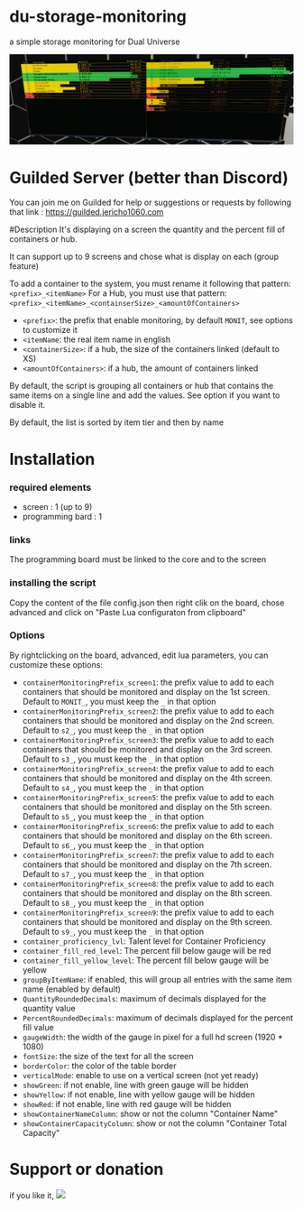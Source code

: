 # du-storage-monitoring
a simple storage monitoring for Dual Universe

![Img001](https://github.com/Jericho1060/du-storage-monitoring/blob/main/du-storage-monitoring.png?raw=true)

# Guilded Server (better than Discord)

You can join me on Guilded for help or suggestions or requests by following that link : https://guilded.jericho1060.com

#Description
It's displaying on a screen the quantity and the percent fill of containers or hub.

It can support up to 9 screens and chose what is display on each (group feature)

To add a container to the system, you must rename it following that pattern: `<prefix>_<itemName>`
For a Hub, you must use that pattern: `<prefix>_<itemName>_<containserSize>_<amountOfContainers>`

- `<prefix>`: the prefix that enable monitoring, by default `MONIT`, see options to customize it
- `<itemName`: the real item name in english
- `<containerSize>`: if a hub, the size of the containers linked (default to XS)
- `<amountOfContainers>`: if a hub, the amount of containers linked

By default, the script is grouping all containers or hub that contains the same items on a single line and add the values. See option if you want to disable it.

By default, the list is sorted by item tier and then by name

# Installation

### required elements
 
 - screen : 1 (up to 9)
 - programming bard : 1
 
### links

The programming board must be linked to the core and to the screen

### installing the script

Copy the content of the file config.json then right clik on the board, chose advanced and click on "Paste Lua configuraton from clipboard"

### Options

By rightclicking on the board, advanced, edit lua parameters, you can customize these options:

- `containerMonitoringPrefix_screen1`: the prefix value to add to each containers that should be monitored and display on the 1st screen. Default to `MONIT_`, you must keep the `_` in that option
- `containerMonitoringPrefix_screen2`: the prefix value to add to each containers that should be monitored and display on the 2nd screen. Default to `s2_`, you must keep the `_` in that option
- `containerMonitoringPrefix_screen3`: the prefix value to add to each containers that should be monitored and display on the 3rd screen. Default to `s3_`, you must keep the `_` in that option
- `containerMonitoringPrefix_screen4`: the prefix value to add to each containers that should be monitored and display on the 4th screen. Default to `s4_`, you must keep the `_` in that option
- `containerMonitoringPrefix_screen5`: the prefix value to add to each containers that should be monitored and display on the 5th screen. Default to `s5_`, you must keep the `_` in that option
- `containerMonitoringPrefix_screen6`: the prefix value to add to each containers that should be monitored and display on the 6th screen. Default to `s6_`, you must keep the `_` in that option
- `containerMonitoringPrefix_screen7`: the prefix value to add to each containers that should be monitored and display on the 7th screen. Default to `s7_`, you must keep the `_` in that option
- `containerMonitoringPrefix_screen8`: the prefix value to add to each containers that should be monitored and display on the 8th screen. Default to `s8_`, you must keep the `_` in that option
- `containerMonitoringPrefix_screen9`: the prefix value to add to each containers that should be monitored and display on the 9th screen. Default to `s9_`, you must keep the `_` in that option
- `container_proficiency_lvl`: Talent level for Container Proficiency
- `container_fill_red_level`: The percent fill below gauge will be red
- `container_fill_yellow_level`: The percent fill below gauge will be yellow
- `groupByItemName`: if enabled, this will group all entries with the same item name (enabled by default)
- `QuantityRoundedDecimals`: maximum of decimals displayed for the quantity value
- `PercentRoundedDecimals`: maximum of decimals displayed for the percent fill value
- `gaugeWidth`: the width of the gauge in pixel for a full hd screen (1920 * 1080)
- `fontSize`: the size of the text for all the screen
- `borderColor`: the color of the table border
- `verticalMode`: enable to use on a vertical screen (not yet ready)
- `showGreen`: if not enable, line with green gauge will be hidden
- `showYellow`: if not enable, line with yellow gauge will be hidden
- `showRed`: if not enable, line with red gauge will be hidden
- `showContainerNameColumn`: show or not the column "Container Name"
- `showContainerCapacityColumn`: show or not the column "Container Total Capacity"

# Support or donation

if you like it, [<img src="https://github.com/Jericho1060/DU-Industry-HUD/blob/main/ressources/images/ko-fi.png?raw=true" width="150">](https://ko-fi.com/jericho1060)